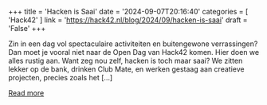+++
title = 'Hacken is Saai'
date = '2024-09-07T20:16:40'
categories = [ 
 'Hack42' 
] 
link = 'https://hack42.nl/blog/2024/09/hacken-is-saai'
draft = 'False'
+++

Zin in een dag vol spectaculaire activiteiten en buitengewone verrassingen? Dan moet je vooral niet naar de Open Dag van Hack42 komen. Hier doen we alles rustig aan. Want zeg nou zelf, hacken is toch maar saai? We zitten lekker op de bank, drinken Club Mate, en werken gestaag aan creatieve projecten, precies zoals het [&#8230;]

[Read more](https://hack42.nl/blog/2024/09/hacken-is-saai)
